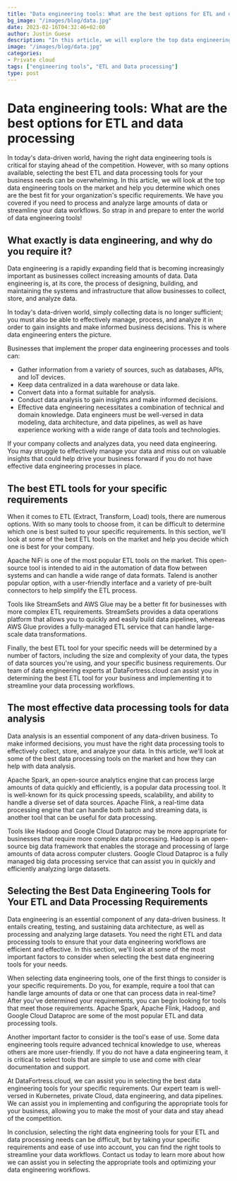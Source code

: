 ```yaml
---
title: "Data engineering tools: What are the best options for ETL and data processing"
bg_image: "/images/blog/data.jpg"
date: 2023-02-16T04:32:46+02:00
author: Justin Guese
description: "In this article, we will explore the top data engineering tools available and help you determine which ones are the best fit for your organization's specific needs.."
image: "/images/blog/data.jpg"
categories:
- Private cloud
tags: ["engineering tools", "ETL and Data processing"]
type: post
---
```


# Data engineering tools: What are the best options for ETL and data processing

In today's data-driven world, having the right data engineering tools is critical for staying ahead of the competition. However, with so many options available, selecting the best ETL and data processing tools for your business needs can be overwhelming. In this article, we will look at the top data engineering tools on the market and help you determine which ones are the best fit for your organization's specific requirements. We have you covered if you need to process and analyze large amounts of data or streamline your data workflows. So strap in and prepare to enter the world of data engineering tools!

## What exactly is data engineering, and why do you require it?

Data engineering is a rapidly expanding field that is becoming increasingly important as businesses collect increasing amounts of data. Data engineering is, at its core, the process of designing, building, and maintaining the systems and infrastructure that allow businesses to collect, store, and analyze data.

In today's data-driven world, simply collecting data is no longer sufficient; you must also be able to effectively manage, process, and analyze it in order to gain insights and make informed business decisions. This is where data engineering enters the picture.

Businesses that implement the proper data engineering processes and tools can:

- Gather information from a variety of sources, such as databases, APIs, and IoT devices.
- Keep data centralized in a data warehouse or data lake.
- Convert data into a format suitable for analysis.
- Conduct data analysis to gain insights and make informed decisions.
- Effective data engineering necessitates a combination of technical and domain knowledge. Data engineers must be well-versed in data modeling, data architecture, and data pipelines, as well as have experience working with a wide range of data tools and technologies.

If your company collects and analyzes data, you need data engineering. You may struggle to effectively manage your data and miss out on valuable insights that could help drive your business forward if you do not have effective data engineering processes in place.

## The best ETL tools for your specific requirements

When it comes to ETL (Extract, Transform, Load) tools, there are numerous options. With so many tools to choose from, it can be difficult to determine which one is best suited to your specific requirements. In this section, we'll look at some of the best ETL tools on the market and help you decide which one is best for your company.

Apache NiFi is one of the most popular ETL tools on the market. This open-source tool is intended to aid in the automation of data flow between systems and can handle a wide range of data formats. Talend is another popular option, with a user-friendly interface and a variety of pre-built connectors to help simplify the ETL process.

Tools like StreamSets and AWS Glue may be a better fit for businesses with more complex ETL requirements. StreamSets provides a data operations platform that allows you to quickly and easily build data pipelines, whereas AWS Glue provides a fully-managed ETL service that can handle large-scale data transformations.

Finally, the best ETL tool for your specific needs will be determined by a number of factors, including the size and complexity of your data, the types of data sources you're using, and your specific business requirements. Our team of data engineering experts at DataFortress.cloud can assist you in determining the best ETL tool for your business and implementing it to streamline your data processing workflows.

## The most effective data processing tools for data analysis

Data analysis is an essential component of any data-driven business. To make informed decisions, you must have the right data processing tools to effectively collect, store, and analyze your data. In this article, we'll look at some of the best data processing tools on the market and how they can help with data analysis.

Apache Spark, an open-source analytics engine that can process large amounts of data quickly and efficiently, is a popular data processing tool. It is well-known for its quick processing speeds, scalability, and ability to handle a diverse set of data sources. Apache Flink, a real-time data processing engine that can handle both batch and streaming data, is another tool that can be useful for data processing.

Tools like Hadoop and Google Cloud Dataproc may be more appropriate for businesses that require more complex data processing. Hadoop is an open-source big data framework that enables the storage and processing of large amounts of data across computer clusters. Google Cloud Dataproc is a fully managed big data processing service that can assist you in quickly and efficiently analyzing large datasets.

## Selecting the Best Data Engineering Tools for Your ETL and Data Processing Requirements

Data engineering is an essential component of any data-driven business. It entails creating, testing, and sustaining data architecture, as well as processing and analyzing large datasets. You need the right ETL and data processing tools to ensure that your data engineering workflows are efficient and effective. In this section, we'll look at some of the most important factors to consider when selecting the best data engineering tools for your needs.

When selecting data engineering tools, one of the first things to consider is your specific requirements. Do you, for example, require a tool that can handle large amounts of data or one that can process data in real-time? After you've determined your requirements, you can begin looking for tools that meet those requirements. Apache Spark, Apache Flink, Hadoop, and Google Cloud Dataproc are some of the most popular ETL and data processing tools.

Another important factor to consider is the tool's ease of use. Some data engineering tools require advanced technical knowledge to use, whereas others are more user-friendly. If you do not have a data engineering team, it is critical to select tools that are simple to use and come with clear documentation and support.

At DataFortress.cloud, we can assist you in selecting the best data engineering tools for your specific requirements. Our expert team is well-versed in Kubernetes, private Cloud, data engineering, and data pipelines. We can assist you in implementing and configuring the appropriate tools for your business, allowing you to make the most of your data and stay ahead of the competition.

In conclusion, selecting the right data engineering tools for your ETL and data processing needs can be difficult, but by taking your specific requirements and ease of use into account, you can find the right tools to streamline your data workflows. Contact us today to learn more about how we can assist you in selecting the appropriate tools and optimizing your data engineering workflows.




